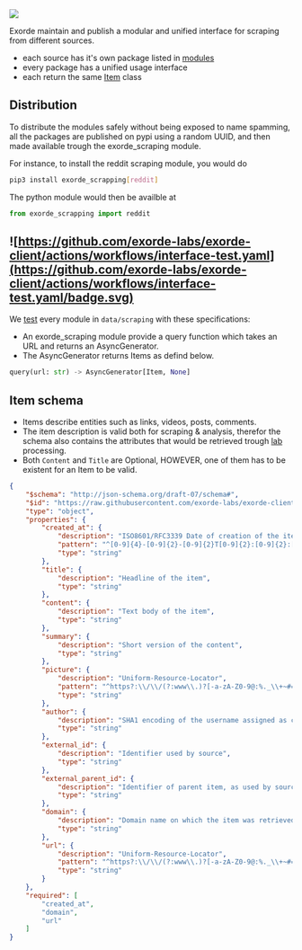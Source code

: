 <img src="https://img.shields.io/badge/how%20to-scrap-blue?style=for-the-badge" />

Exorde maintain and publish a modular and unified interface for scraping from different sources.

- each source has it's own package listed in [modules](./modules)
- every package has a unified usage interface
- each return the same [Item](../schema) class

## Distribution

To distribute the modules safely without being exposed to name spamming, all the packages are published on pypi using a random UUID, and then made available trough the exorde_scraping module.

For instance, to install the reddit scraping module, you would do
```bash
pip3 install exorde_scrapping[reddit]
```

The python module would then be availble at

```python
from exorde_scrapping import reddit
```


## ![https://github.com/exorde-labs/exorde-client/actions/workflows/interface-test.yaml](https://github.com/exorde-labs/exorde-client/actions/workflows/interface-test.yaml/badge.svg)



We [test](tests/test_unified_interface.py) every module in `data/scraping` with these specifications:

- An exorde_scraping module provide a query function which takes an URL and returns an AsyncGenerator.
- The AsyncGenerator returns Items as defind below.
```python
query(url: str) -> AsyncGenerator[Item, None]
```

## Item schema
- Items describe entities such as links, videos, posts, comments.
- The item description is valid both for scraping & analysis, therefor the schema also contains the attributes that would be retrieved trough [lab](../lab) processing.
- Both `Content` and `Title` are Optional, HOWEVER, one of them has to be existent for an Item to be valid.
```json
{
    "$schema": "http://json-schema.org/draft-07/schema#",
    "$id": "https://raw.githubusercontent.com/exorde-labs/exorde-client/main/data/schema.json",
    "type": "object",
    "properties": {
        "created_at": {
            "description": "ISO8601/RFC3339 Date of creation of the item",
            "pattern": "^[0-9]{4}-[0-9]{2}-[0-9]{2}T[0-9]{2}:[0-9]{2}:[0-9]{2}(.[0-9]{1,6})?Z$",
            "type": "string"
        },
        "title": {
            "description": "Headline of the item",
            "type": "string"
        },
        "content": {
            "description": "Text body of the item",
            "type": "string"
        },
        "summary": {
            "description": "Short version of the content",
            "type": "string"
        },
        "picture": {
            "description": "Uniform-Resource-Locator",
            "pattern": "^https?:\\/\\/(?:www\\.)?[-a-zA-Z0-9@:%._\\+~#=]{1,256}\\.[a-zA-Z0-9()]{1,32}\\b(?:[-a-zA-Z0-9()@:%_\\+.~#?&\\/=]*)$",
            "type": "string"
        },
        "author": {
            "description": "SHA1 encoding of the username assigned as creator of the item on its source platform",
            "type": "string"
        },
        "external_id": {
            "description": "Identifier used by source",
            "type": "string"
        },
        "external_parent_id": {
            "description": "Identifier of parent item, as used by source",
            "type": "string"
        },
        "domain": {
            "description": "Domain name on which the item was retrieved",
            "type": "string"
        },
        "url": {
            "description": "Uniform-Resource-Locator",
            "pattern": "^https?:\\/\\/(?:www\\.)?[-a-zA-Z0-9@:%._\\+~#=]{1,256}\\.[a-zA-Z0-9()]{1,32}\\b(?:[-a-zA-Z0-9()@:%_\\+.~#?&\\/=]*)$",
            "type": "string"
        }
    },
    "required": [
        "created_at",
        "domain",
        "url"
    ]
}
```
